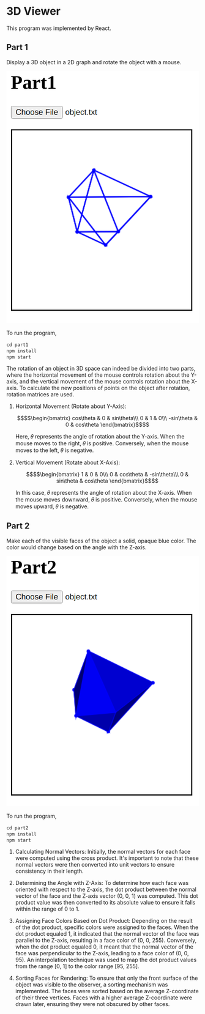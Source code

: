 # 3D Viewer

This program was implemented by React.

## Part 1

Display a 3D object in a 2D graph and rotate the object with a mouse.

<p align="center"> 
<img src="./img/part1.png" alt="drawing" width=""/>
</p>

To run the program,
```
cd part1
npm install
npm start
```

The rotation of an object in 3D space can indeed be divided into two parts, where the horizontal movement of the mouse controls rotation about the Y-axis, and the vertical movement of the mouse controls rotation about the X-axis. To calculate the new positions of points on the object after rotation, rotation matrices are used.

1. Horizontal Movement (Rotate about Y-Axis):

   ```math
   $$\begin{bmatrix}
    cos\theta & 0 & sin\theta\\\
    0 & 1 & 0\\\
    -sin\theta & 0 & cos\theta
    \end{bmatrix}$$
   ```

    Here, 𝜃 represents the angle of rotation about the Y-axis. When the mouse moves to the right, 𝜃 is positive. Conversely, when the mouse moves to the left, 𝜃 is negative.

3. Vertical Movement (Rotate about X-Axis):

   ```math
   $$\begin{bmatrix}
    1 & 0 & 0\\\
    0 & cos\theta & -sin\theta\\\
    0 & sin\theta & cos\theta
    \end{bmatrix}$$
   ```

    In this case, 𝜃 represents the angle of rotation about the X-axis. When the mouse moves downward, 𝜃 is positive. Conversely, when the mouse moves upward, 𝜃 is negative.


## Part 2

Make each of the visible faces of the object a solid, opaque blue color. The color would change based on the angle with the Z-axis.

<p align="center"> 
<img src="./img/part2.png" alt="drawing" width=""/>
</p>

To run the program,
```
cd part2
npm install
npm start
```

1. Calculating Normal Vectors: 
   Initially, the normal vectors for each face were computed using the cross product. It's important to note that these normal vectors were then converted into unit vectors to ensure consistency in their length.

2. Determining the Angle with Z-Axis: 
   To determine how each face was oriented with respect to the Z-axis, the dot product between the normal vector of the face and the Z-axis vector (0, 0, 1) was computed. This dot product value was then converted to its absolute value to ensure it falls within the range of 0 to 1.

3. Assigning Face Colors Based on Dot Product: 
   Depending on the result of the dot product, specific colors were assigned to the faces. When the dot product equaled 1, it indicated that the normal vector of the face was parallel to the Z-axis, resulting in a face color of (0, 0, 255). Conversely, when the dot product equaled 0, it meant that the normal vector of the face was perpendicular to the Z-axis, leading to a face color of (0, 0, 95). An interpolation technique was used to map the dot product values from the range [0, 1] to the color range [95, 255].

4. Sorting Faces for Rendering: 
   To ensure that only the front surface of the object was visible to the observer, a sorting mechanism was implemented. The faces were sorted based on the average Z-coordinate of their three vertices. Faces with a higher average Z-coordinate were drawn later, ensuring they were not obscured by other faces.
